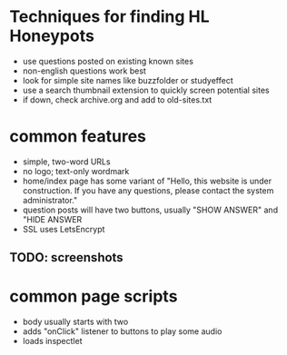 # Techniques for finding HL Honeypots
* use questions posted on existing known sites
* non-english questions work best
* look for simple site names like buzzfolder or studyeffect
* use a search thumbnail extension to quickly screen potential sites
* if down, check archive.org and add to old-sites.txt


# common features
* simple, two-word URLs
* no logo; text-only wordmark
* home/index page has some variant of "Hello, this website is under construction. If you have any questions, please contact the system administrator."
* question posts will have two buttons, usually "SHOW ANSWER" and "HIDE ANSWER
* SSL uses LetsEncrypt

## TODO: screenshots

# common page scripts
* body usually starts with two <audio /> tags
* adds "onClick" listener to buttons to play some audio
* loads inspectlet
